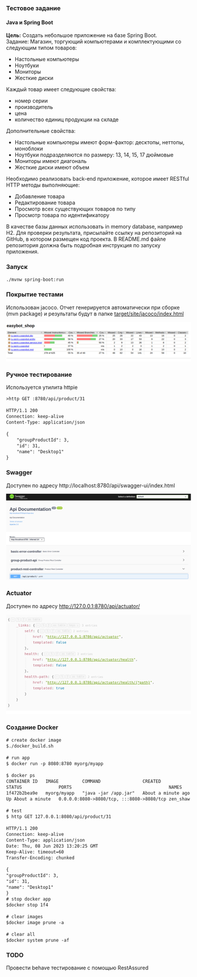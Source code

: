 ### Тестовое задание

#### Java и Spring Boot
<b>Цель:</b> Cоздать небольшое приложение на базе Spring Boot.<br/>
Задание:
Магазин, торгующий компьютерами и комплектующими со следующим типом товаров:
<ul>
<li>Настольные компьютеры</li>
<li>Ноутбуки</li>
<li>Мониторы</li>
<li>Жесткие диски</li>
</ul>
Каждый товар имеет следующие свойства:
<ul>
<li>номер серии</li>
<li>производитель</li>
<li>цена</li>
<li>количество единиц продукции на складе</li>
</ul>

Дополнительные свойства:
<ul>
<li>Настольные компьютеры имеют форм-фактор: десктопы, неттопы, моноблоки</li>
<li>Ноутбуки подразделяются по размеру: 13, 14, 15, 17 дюймовые</li>
<li>Мониторы имеют диагональ</li>
<li>Жесткие диски имеют объем</li>
</ul>
   Необходимо реализовать back-end приложение, которое имеет RESTful HTTP методы
   выполняющие:
<ul>
<li>Добавление товара</li>
<li>Редактирование товара</li>
<li>Просмотр всех существующих товаров по типу</li>
<li>Просмотр товара по идентификатору</li>
</ul>
В качестве базы данных использовать in memory database, например H2. Для проверки результата, присылайте ссылку на репозиторий на GitHub, в котором размещен код проекта. В README.md файле репозитория должна быть подробная инструкция по запуску приложения.

### Запуск

````shell
./mvnw spring-boot:run
````

### Покрытие тестами

Использован jacoco. Отчет генерируется автоматически при сборке (mvn package) и результаты будут в папке
[target/site/jacoco/index.html](./target/site/jacoco/index.html)

![jacoco](doc/jacoco.png)

### Ручное тестирование

Используется утилита httpie

```shell
>http GET :8780/api/product/31

HTTP/1.1 200 
Connection: keep-alive
Content-Type: application/json

{
    "groupProductId": 3,
    "id": 31,
    "name": "Desktop1"
}

```

### Swagger

Доступен по адресу http://localhost:8780/api/swagger-ui/index.html

![swagger](doc/swagger.png)

### Actuator

Доступен по адресу http://127.0.0.1:8780/api/actuator/

![actuator](doc/actuator.png)

### Создание Docker

```shell
# create docker image
$./docker_build.sh

# run app
$ docker run -p 8080:8780 myorg/myapp

$ docker ps
CONTAINER ID   IMAGE         COMMAND                CREATED              STATUS              PORTS                                     NAMES
1f472b2bea9e   myorg/myapp   "java -jar /app.jar"   About a minute ago   Up About a minute   0.0.0.0:8080->8080/tcp, :::8080->8080/tcp zen_shaw

# test
$ http GET 127.0.0.1:8080/api/product/31

HTTP/1.1 200
Connection: keep-alive
Content-Type: application/json
Date: Thu, 08 Jun 2023 13:20:25 GMT
Keep-Alive: timeout=60
Transfer-Encoding: chunked

{
"groupProductId": 3,
"id": 31,
"name": "Desktop1"
}
# stop docker app
$docker stop 1f4

# clear images
$docker image prune -a

# clear all
$docker system prune -af
````

### TODO

Провести behave тестирование с помощью RestAssured<br/> 


